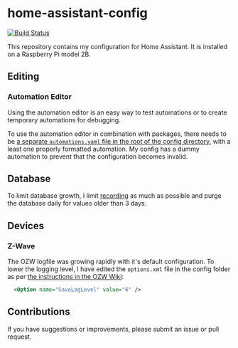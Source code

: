 # home-assistant-config

[![Build Status](https://travis-ci.org/metbril/home-assistant-config.svg?branch=master)](https://travis-ci.org/metbril/home-assistant-config)

This repository contains my configuration for Home Assistant. It is installed on a Raspberry Pi model 2B.

## Editing

### Automation Editor

Using the automation editor is an easy way to test automations or to create temporary automations for debugging.

To use the automation editor in combination with packages, there needs to be [a separate `automations.yaml` file in the root of the config directory](./automations.yaml), with a least one properly formatted automation. My config has a dummy automation to prevent that the configuration becomes invalid.

## Database

To limit database growth, I limit [recording](https://home-assistant.io/components/recorder/) as much as possible and purge the database daily for values older than 3 days.

## Devices

### Z-Wave

The OZW logfile was growing rapidly with it's default configuration. To lower the logging level, I have edited the `options.xml` file in the config folder as per [the instructions in the OZW Wiki](https://github.com/OpenZWave/open-zwave/wiki/Config-Options):

```xml
  <Option name="SaveLogLevel" value="6" />
```

## Contributions

If you have suggestions or improvements, please submit an issue or pull request.
